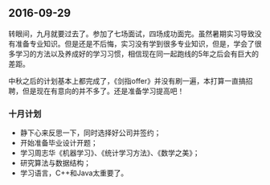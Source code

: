## 2016-09-29 ##
转眼间，九月就要过去了。参加了七场面试，四场成功面完。虽然暑期实习导致没有准备专业知识。但是还是不后悔，实习没有学到很多专业知识，但是，学会了很多学习的方法以及养成好的学习习惯，相信现在同一起跑线的5年之后会有巨大的差距。

中秋之后的计划基本上都完成了，《剑指offer》并没有刷一遍，本打算一直搞招聘，但是现在有意向的并不多了。还是准备学习提高吧！
### 十月计划 ###
+ 静下心来反思一下，同时选择好公司并签约；
+ 开始准备毕业设计开题；
+ 学习周志华《机器学习》、《统计学习方法》、《数学之美》；
+ 研究算法与数据结构；
+ 学习语言，C++和Java太重要了。


